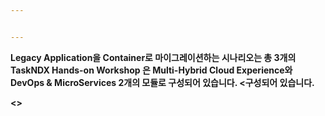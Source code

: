 ```yaml
---


---
```


<p><strong>Legacy Application을 Container로 마이그레이션하는 시나리오는 총 3개의 TaskNDX Hands-on Workshop 은 Multi-Hybrid Cloud Experience와 DevOps &amp; MicroServices  2개의 모듈로 구성되어 있습니다.</>
<구성되어 있습니다.</></p>
<><a href="https://github.com/netappkr/NDX_Handsonworkshop-/ 구현</a></>
<AWS, Azure) 확장</li>
</ua>

<!--stackedit_data:
eyJoaXN0b3J5IjpbMTU0NzMyMzA2XX0=
-->